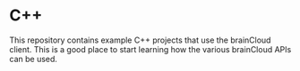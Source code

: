 # C++

This repository contains example C++ projects that use the brainCloud client. This is a good place to start learning how the various brainCloud APIs can be used.

